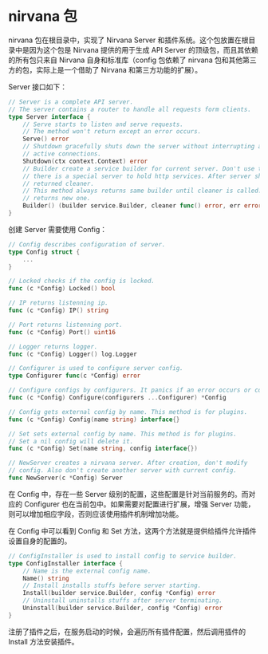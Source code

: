 # nirvana 包

nirvana 包在根目录中，实现了 Nirvana Server 和插件系统。这个包放置在根目录中是因为这个包是 Nirvana 提供的用于生成 API Server 的顶级包，而且其依赖的所有包只来自 Nirvana 自身和标准库（config 包依赖了 nirvana 包和其他第三方的包，实际上是一个借助了 Nirvana 和第三方功能的扩展）。


Server 接口如下：
```go
// Server is a complete API server.
// The server contains a router to handle all requests form clients.
type Server interface {
	// Serve starts to listen and serve requests.
	// The method won't return except an error occurs.
	Serve() error
	// Shutdown gracefully shuts down the server without interrupting any
	// active connections.
	Shutdown(ctx context.Context) error
	// Builder create a service builder for current server. Don't use this method directly except
	// there is a special server to hold http services. After server shutdown, clean resources via
	// returned cleaner.
	// This method always returns same builder until cleaner is called. Then it will
	// returns new one.
	Builder() (builder service.Builder, cleaner func() error, err error)
}
```

创建 Server 需要使用 Config：
```go
// Config describes configuration of server.
type Config struct {
	...
}

// Locked checks if the config is locked.
func (c *Config) Locked() bool

// IP returns listenning ip.
func (c *Config) IP() string

// Port returns listenning port.
func (c *Config) Port() uint16

// Logger returns logger.
func (c *Config) Logger() log.Logger

// Configurer is used to configure server config.
type Configurer func(c *Config) error

// Configure configs by configurers. It panics if an error occurs or config is locked.
func (c *Config) Configure(configurers ...Configurer) *Config

// Config gets external config by name. This method is for plugins.
func (c *Config) Config(name string) interface{}

// Set sets external config by name. This method is for plugins.
// Set a nil config will delete it.
func (c *Config) Set(name string, config interface{})

// NewServer creates a nirvana server. After creation, don't modify
// config. Also don't create another server with current config.
func NewServer(c *Config) Server
```
在 Config 中，存在一些 Server 级别的配置，这些配置是针对当前服务的。而对应的 Configurer 也在当前包中。如果需要对配置进行扩展，增强 Server 功能，则可以增加相应字段，否则应该使用插件机制增加功能。

在 Config 中可以看到 Config 和 Set 方法，这两个方法就是提供给插件允许插件设置自身的配置的。
```go
// ConfigInstaller is used to install config to service builder.
type ConfigInstaller interface {
	// Name is the external config name.
	Name() string
	// Install installs stuffs before server starting.
	Install(builder service.Builder, config *Config) error
	// Uninstall uninstalls stuffs after server terminating.
	Uninstall(builder service.Builder, config *Config) error
}
```
注册了插件之后，在服务启动的时候，会遍历所有插件配置，然后调用插件的 Install 方法安装插件。

